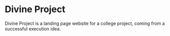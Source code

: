 # Divine Project
Divine Project is a landing page website for a college project, coming from a successful execution idea.
